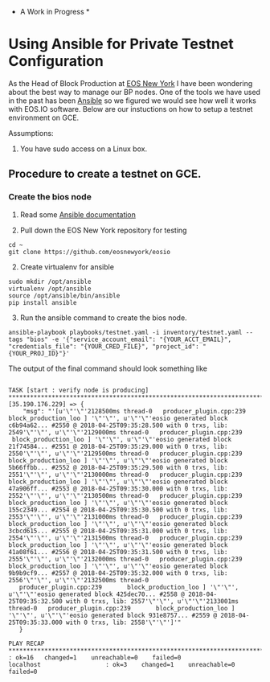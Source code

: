 * A Work in Progress *

# Using Ansible for Private Testnet Configuration

As the Head of Block Production at [EOS New York](eosnewyork.io) I have been wondering about the best way to manage our BP nodes. One of the tools we have used in the past has been [Ansible](http://docs.ansible.com) so we figured we would see how well it works with EOS.IO software. Below are our instuctions on how to setup a testnet environment on GCE.

Assumptions:
1. You have sudo access on a Linux box.

## Procedure to create a testnet on GCE.

### Create the bios node 

1. Read some [Ansible documentation](http://docs.ansible.com/ansible/latest/scenario_guides/guide_gce.html)

1. Pull down the EOS New York repository for testing
```
cd ~
git clone https://github.com/eosnewyork/eosio
```
2. Create virtualenv for ansible
```
sudo mkdir /opt/ansible
virtualenv /opt/ansible
source /opt/ansible/bin/ansible
pip install ansible
```

3. Run the ansible command to create the bios node.
```
ansible-playbook playbooks/testnet.yaml -i inventory/testnet.yaml --tags "bios" -e '{"service_account_email": "{YOUR_ACCT_EMAIL}", "credentials_file": "{YOUR_CRED_FILE}", "project_id": "{YOUR_PROJ_ID}"}' 
```

The output of the final command should look something like
```

TASK [start : verify node is producing] **********************************************************************************************ok: [35.190.176.229] => {
    "msg": "'[u'\"'\"'2128500ms thread-0   producer_plugin.cpp:239       block_production_loo ] '\"'\"', u'\"'\"'eosio generated block c6b94a62... #2550 @ 2018-04-25T09:35:28.500 with 0 trxs, lib: 2549'\"'\"', u'\"'\"'2129000ms thread-0   producer_plugin.cpp:239
 block_production_loo ] '\"'\"', u'\"'\"'eosio generated block 21f74584... #2551 @ 2018-04-25T09:35:29.000 with 0 trxs, lib: 2550'\"'\"', u'\"'\"'2129500ms thread-0   producer_plugin.cpp:239       block_production_loo ] '\"'\"', u'\"'\"'eosio generated block 5b66ffbb... #2552 @ 2018-04-25T09:35:29.500 with 0 trxs, lib: 2551'\"'\"', u'\"'\"'2130000ms thread-0   producer_plugin.cpp:239       block_production_loo ] '\"'\"', u'\"'\"'eosio generated block 47a906ff... #2553 @ 2018-04-25T09:35:30.000 with 0 trxs, lib: 2552'\"'\"', u'\"'\"'2130500ms thread-0   producer_plugin.cpp:239       block_production_loo ] '\"'\"', u'\"'\"'eosio generated block 155c2349... #2554 @ 2018-04-25T09:35:30.500 with 0 trxs, lib: 2553'\"'\"', u'\"'\"'2131000ms thread-0   producer_plugin.cpp:239       block_production_loo ] '\"'\"', u'\"'\"'eosio generated block 3cbcd615... #2555 @ 2018-04-25T09:35:31.000 with 0 trxs, lib: 2554'\"'\"', u'\"'\"'2131500ms thread-0   producer_plugin.cpp:239       block_production_loo ] '\"'\"', u'\"'\"'eosio generated block 41a08f61... #2556 @ 2018-04-25T09:35:31.500 with 0 trxs, lib: 2555'\"'\"', u'\"'\"'2132000ms thread-0   producer_plugin.cpp:239       block_production_loo ] '\"'\"', u'\"'\"'eosio generated block 9b9b9cf9... #2557 @ 2018-04-25T09:35:32.000 with 0 trxs, lib: 2556'\"'\"', u'\"'\"'2132500ms thread-0
   producer_plugin.cpp:239       block_production_loo ] '\"'\"', u'\"'\"'eosio generated block 425dec70... #2558 @ 2018-04-25T09:35:32.500 with 0 trxs, lib: 2557'\"'\"', u'\"'\"'2133001ms thread-0   producer_plugin.cpp:239       block_production_loo ] '\"'\"', u'\"'\"'eosio generated block 931e8757... #2559 @ 2018-04-25T09:35:33.000 with 0 trxs, lib: 2558'\"'\"']'"
   }

PLAY RECAP ***************************************************************************************************************************35.190.176.229             : ok=16   changed=1    unreachable=0    failed=0
localhost                  : ok=3    changed=1    unreachable=0    failed=0

```
